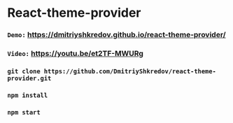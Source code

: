 # React-theme-provider

### `Demo:` https://dmitriyshkredov.github.io/react-theme-provider/

### `Video:` https://youtu.be/et2TF-MWURg

### `git clone https://github.com/DmitriyShkredov/react-theme-provider.git`

### `npm install`

### `npm start`
